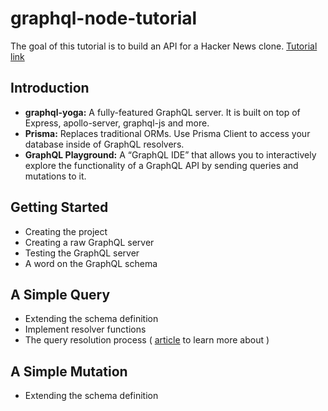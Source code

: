 # graphql-node-tutorial
The goal of this tutorial is to build an API for a Hacker News clone. [Tutorial link](https://www.howtographql.com/graphql-js/0-introduction/)

## Introduction

- **graphql-yoga:** A fully-featured GraphQL server. It is built on top of Express, apollo-server, graphql-js and more.
- **Prisma:** Replaces traditional ORMs. Use Prisma Client to access your database inside of GraphQL resolvers.
- **GraphQL Playground:** A “GraphQL IDE” that allows you to interactively explore the functionality of a GraphQL API by sending queries and mutations to it.

## Getting Started

- Creating the project
- Creating a raw GraphQL server
- Testing the GraphQL server
- A word on the GraphQL schema

## A Simple Query

- Extending the schema definition
- Implement resolver functions
- The query resolution process ( [article](https://www.prisma.io/blog/graphql-server-basics-the-schema-ac5e2950214e#9d03) to learn more about )

## A Simple Mutation

- Extending the schema definition
